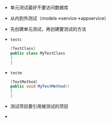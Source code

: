 * 单元测试最好不要访问数据库

* 从内到外测试（models->service->appservice）

* 先创建单元测试，再创建要测试的方法

* `testc`

  ```c#
  [TestClass]
  public class MyTestClass
  {
  }
  ```

* `testm`

  ```c#
  [TestMethod]
  public void MyTestMethod()
  {
  }
  ```

* 测试项目要引用被测试的项目

* 